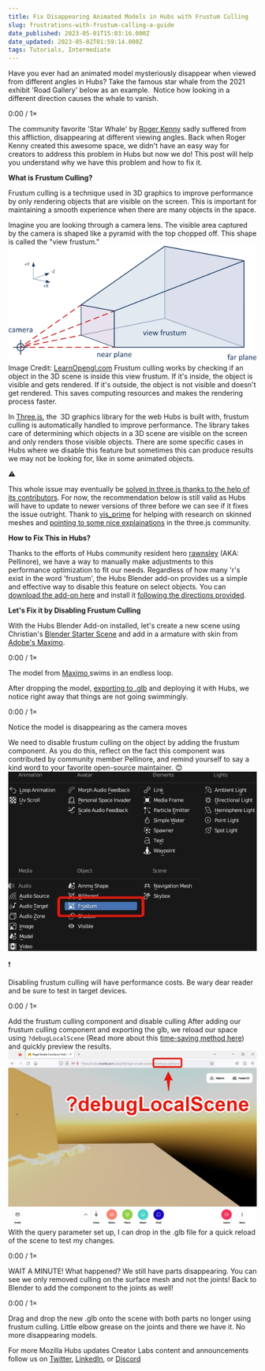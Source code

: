 ```yaml
---
title: Fix Disappearing Animated Models in Hubs with Frustum Culling
slug: frustrations-with-frustum-calling-a-guide
date_published: 2023-05-01T15:03:16.000Z
date_updated: 2023-05-02T01:59:14.000Z
tags: Tutorials, Intermediate
---
```


Have you ever had an animated model mysteriously disappear when viewed from different angles in Hubs? Take the famous star whale from the 2021 exhibit 'Road Gallery' below as an example.  Notice how looking in a different direction causes the whale to vanish.

0:00
/
1&#215;

The community favorite 'Star Whale' by [Roger Kenny](https://linktr.ee/kingotho) sadly suffered from this affliction, disappearing at different viewing angles.
Back when Roger Kenny created this awesome space, we didn't have an easy way for creators to address this problem in Hubs but now we do! This post will help you understand why we have this problem and how to fix it.

**What is Frustum Culling?**

Frustum culling is a technique used in 3D graphics to improve performance by only rendering objects that are visible on the screen. This is important for maintaining a smooth experience when there are many objects in the space.

Imagine you are looking through a camera lens. The visible area captured by the camera is shaped like a pyramid with the top chopped off. This shape is called the "view frustum."
![](./content/images/2023/04/VisualCameraFrustum.png)Image Credit: [LearnOpengl.com](https://learnopengl.com/Guest-Articles/2021/Scene/Frustum-Culling)
Frustum culling works by checking if an object in the 3D scene is inside this view frustum. If it's inside, the object is visible and gets rendered. If it's outside, the object is not visible and doesn't get rendered. This saves computing resources and makes the rendering process faster.

In [Three.js](https://threejs.org/), the  3D graphics library for the web Hubs is built with, frustum culling is automatically handled to improve performance. The library takes care of determining which objects in a 3D scene are visible on the screen and only renders those visible objects. There are some specific cases in Hubs where we disable this feature but sometimes this can produce results we may not be looking for, like in some animated objects.

⚠️

This whole issue may eventually be [solved in three.js thanks to the help of its contributors](https://github.com/mrdoob/three.js/pull/25937). For now, the recommendation below is still valid as Hubs will have to update to newer versions of three before we can see if it fixes the issue outright. Thank to [vis_prime](https://twitter.com/vis_prime) for helping with research on skinned meshes and [pointing to some nice explainations](https://github.com/mrdoob/three.js/issues/14499#issuecomment-406008316) in the three.js community.

**How to Fix This in Hubs?**

Thanks to the efforts of Hubs community resident hero [rawnsley](https://github.com/MozillaReality/hubs-blender-exporter/pull/58) (AKA: Pellinore), we have a way to manually make adjustments to this performance optimization to fit our needs. Regardless of how many 'r's exist in the word 'frustum', the Hubs Blender add-on provides us a simple and effective way to disable this feature on select objects. You can [download the add-on here](https://github.com/MozillaReality/hubs-blender-exporter/releases) and install it [following the directions provided](https://github.com/MozillaReality/hubs-blender-exporter#to-install).

**Let's Fix it by Disabling Frustum Culling**

With the Hubs Blender Add-on installed, let's create a new scene using Christian's [Blender Starter Scene](__GHOST_URL__/hubs-starter-file-for-blender/) and add in a armature with skin from [Adobe's Maximo](https://www.mixamo.com/#/).

0:00
/
1&#215;

The model from [Maximo ](https://www.mixamo.com/#/?page=1&query=swimming)swims in an endless loop.

After dropping the model, [exporting to .glb](https://en.wikipedia.org/wiki/GlTF) and deploying it with Hubs, we notice right away that things are not going swimmingly.

0:00
/
1&#215;

Notice the model is disappearing as the camera moves

We need to disable frustum culling on the object by adding the frustum component. As you do this, reflect on the fact this component was contributed by community member Pellinore, and remind yourself to say a kind word to your favorite open-source maintainer. 😊
![](./content/images/2023/04/ebdae7676ae421661fdcd308943826d2.jpg)

❗

Disabling frustum culling will have performance costs. Be wary dear reader and be sure to test in target devices.

0:00
/
1&#215;

Add the frustum culling component and disable culling
After adding our frustum culling component and exporting the glb, we reload our space using `?debugLocalScene` (Read more about this [time-saving method here](__GHOST_URL__/iterating-your-scenes-faster/)) and quickly preview the results.
![](./content/images/2023/04/b13a51f2b96df2125ed8bbb8c47775ec--1-.jpg)
With the query parameter set up, I can drop in the .glb file for a quick reload of the scene to test my changes.

0:00
/
1&#215;

WAIT A MINUTE! What happened? We still have parts disappearing.
You can see we only removed culling on the surface mesh and not the joints! Back to Blender to add the component to the joints as well!

0:00
/
1&#215;

Drag and drop the new .glb onto the scene with both parts no longer using frustum culling.
Little elbow grease on the joints and there we have it. No more disappearing models.

For more Mozilla Hubs updates Creator Labs content and announcements follow us on [Twitter](https://twitter.com/MozillaHubs), [LinkedIn](https://www.linkedin.com/showcase/mozilla-hubs/), or [Discord](https://discord.gg/sBMqSjCndj)
